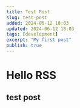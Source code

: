 ```yaml
---
title: Test Post
slug: test-post
added: 2024-06-12 18:03
updated: 2024-06-12 18:03
tags: [development]
excerpt: "My first post"
publish: true
---
```

# Hello RSS
## test post
